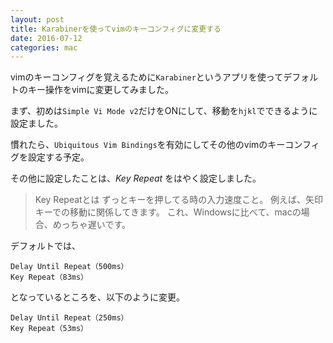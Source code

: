 ```yaml
---
layout: post
title: Karabinerを使ってvimのキーコンフィグに変更する
date: 2016-07-12
categories: mac
---
```


vimのキーコンフィグを覚えるために`Karabiner`というアプリを使ってデフォルトのキー操作をvimに変更してみました。

まず、初めは`Simple Vi Mode v2`だけをONにして、移動を`hjkl`でできるように設定ました。

慣れたら、`Ubiquitous Vim Bindings`を有効にしてその他のvimのキーコンフィグを設定する予定。

その他に設定したことは、_Key Repeat_ をはやく設定しました。

>Key Repeatとは
>ずっとキーを押してる時の入力速度こと。
>例えば、矢印キーでの移動に関係してきます。
>これ、Windowsに比べて、macの場合、めっちゃ遅いです。


デフォルトでは、

```
Delay Until Repeat（500ms）
Key Repeat（83ms）
```

となっているところを、以下のように変更。

```
Delay Until Repeat（250ms）
Key Repeat（53ms）
```
